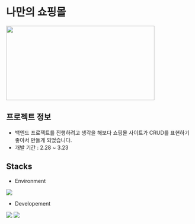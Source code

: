 # 나만의 쇼핑몰

<img src="https://images.pexels.com/photos/5632398/pexels-photo-5632398.jpeg?auto=compress&cs=tinysrgb&w=1260&h=750&dpr=2" width="400" height="200"/>


## 프로젝트 정보
- 백엔드 프로젝트를 진행하려고 생각을 해보다 쇼핑몰 사이트가 CRUD를 표현하기 좋아서 만들게 되었습니다.
- 개발 기간 : 2.28 ~ 3.23

## Stacks
- Environment

<img src="https://img.shields.io/badge/github-181717?style=for-the-badge&logo=github&logoColor=white">

- Developement
<div>
<img src="https://img.shields.io/badge/java-007396?style=for-the-badge&logo=java&logoColor=white">
<img src="https://img.shields.io/badge/mysql-4479A1?style=for-the-badge&logo=mysql&logoColor=white">
</div>
